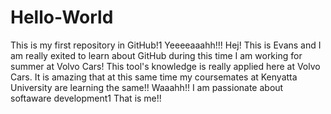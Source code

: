 # Hello-World
This is my first repository in GitHub!1 Yeeeeaaahh!!!
Hej! This is Evans and I am really exited to learn about GitHub during this time I am working for summer at Volvo Cars! This tool's knowledge is really applied here at Volvo Cars. It is amazing that at this same time my coursemates at Kenyatta University are learning the same!! Waaahh!! I am passionate about softaware development1 That is me!!
